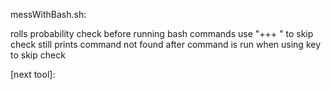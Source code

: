 messWithBash.sh:

rolls probability check before running bash commands 
use "+++ " to skip check
still prints command not found after command is run when using key to skip check

[next tool]:
